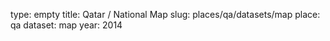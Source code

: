 type: empty
title: Qatar / National Map
slug: places/qa/datasets/map
place: qa
dataset: map
year: 2014
